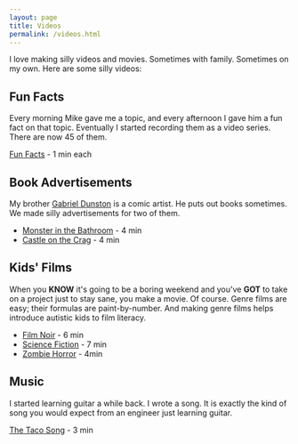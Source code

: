```yaml
---
layout: page
title: Videos
permalink: /videos.html
---
```


I love making silly videos and movies. Sometimes with family. Sometimes on my own. Here are some silly videos:

## Fun Facts

Every morning Mike gave me a topic, and every afternoon I gave him a fun fact on that topic. Eventually I started recording them as a video series. There are now 45 of them.

[Fun Facts](https://www.youtube.com/watch?v=3N8OqWNYcBQ&list=PLo8z7GtuUTgJi6iYjIdn8YcAUXGQwYy1c) - 1 min each

## Book Advertisements

My brother [Gabriel Dunston](https://www.youtube.com/channel/UCRzUgKE37SvDDYvQY-rgC1w) is a comic artist. He puts out books sometimes. We made silly advertisements for two of them.

* [Monster in the Bathroom](https://www.youtube.com/watch?v=JediidC1wyY) - 4 min
* [Castle on the Crag](https://www.youtube.com/watch?v=wGDi18rIzr8) - 4 min

## Kids' Films

When you **KNOW** it's going to be a boring weekend and you've **GOT** to take on a project just to stay sane, you make a movie. Of course. Genre films are easy; their formulas are paint-by-number. And making genre films helps introduce autistic kids to film literacy.

* [Film Noir](https://www.youtube.com/watch?v=EWAgchiN4PQ) - 6 min
* [Science Fiction](https://www.youtube.com/watch?v=wnDsFgjBfYg) - 7 min
* [Zombie Horror](https://www.youtube.com/watch?v=HnGk30FxdFU) - 4min

## Music

I started learning guitar a while back. I wrote a song. It is exactly the kind of song you would expect from an engineer just learning guitar.

[The Taco Song](https://www.youtube.com/watch?v=gD2Yr0F5Ii8) - 3 min
